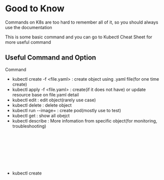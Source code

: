 # Good to Know
Commands on K8s are too hard to remember all of it, so you should always use the documentation

This is some basic command and you can go to Kubectl Cheat Sheet for more useful command

## Useful Command and Option
Command
- kubectl create -f <file.yaml> : create object using .yaml file(for one time create)
- kubectl apply -f <file.yaml> : create(if it does not have) or update resource base on file.yaml detail
- kubectl edit <object> <object-name> : edit object(rarely use case)
- kubectl delete <object> <object-name> : delete object
- kubectl run <object-name> --image=<image-name> : create pod(mostly use to test)
- kubectl get <object> <object-name> : show all obejct
- kubectl describe <object> <object-name> : More infomation from specific object(for monitoring, troubleshooting)
- kubectl create <object> <object-name> --image=<image-name> --dry-run=client -o yaml > <file-name>.yaml : to create default .yaml file(for exam)

Option
- -n <namespace> : metion specific namespace
- --all-namespaces : all namespaces(mostly use on get, describe)
- -o <wide, yaml, anyformat> : get more detail or specific format(mostly use on get)
- --watch : watching change

## Config
config file contain cluster information, so that why kubectl know the cluster detail
- .kube/config : cluster detail
  - in context will told you cluster: <cluster-name> should use by this user: <user-name>
- kubectl config view : show the context

## Namespace(ns)
Namespace use to manage when you have more projects, more users and it is not good to do anything inside default namespace
- kubectl get all <namespace> : show all objects on that namespace
  - --all-namespaces : show all objects on all namespaces
- kubectl delete ns <namespace> : delete EVERYTHING in namespace

## Pod
A Pod is the smallest unit in Kubernetes that runs one(mostly one container) or more containers inside it
- kubectl logs <pod-name>: Output of container that execute command
- kubectl exec --stdin --tty <pod-name> -- /bin/<sh-bash> : login inside pod

## Service(svc)
It similar to LoadBalancer. Pod need to destory and recreate everytime we update so it will not have a static ip that why it need a service that have a static ip infront of them to communicate.

There are 3 service
- NodePort : Use for export pod to outside network(not production usecase)
- ClusterIP : For internal communication
- LoadBalancer : Use for export pod to outside network(production usecase)

## Replica set(rs)
Replica will try to create pod to match the number that you metion. It can recrate pod for you if it fail or even if it is in another node
- kubectl scale --replicas=<num> <replicaset-name> : change the scaling number(not production usecase)

## Deployment(deploy)
It is simialr to Replica Set but it will mostly use on deploy because it can manage all pod and rs
- kubectl rollout status deployment/<deployment-name> : show current deployment status
- kubectl rollout history deployment/<deployment-name> : show all version and history
- kubectl rollout undo deployment/<deployment-name> : rollback to previous verison
  - --to-revision=<num> : rollback to the version

## Volume
In DevOps, we usually don't manage Kubernetes volumes directly, but we should define them in manifests

## Persistent Volumes Claims(pvc)
It is the volumes that we create before mount it and it will not got deleted even if the pods got delete

## ConfigMaps(cm)
Config Maps is collection of variables and you can inject variable into pod

## Secrets
Similar to ConfigMaps, but it stores the data in an encoded(base64) format(so do not use this type in real-time)

## Ingress
Ingress exposes HTTP and HTTPS routes from outside the cluster to services within the cluster 

It acts like an Elastic Load Balancer with routing rules that determine how to direct traffic to the appropriate services

Ingress Controller must be installed in the cluster before using it
- Install Controller -> Apply Deployment -> Apply Sevice -> Create DNS Cname Record -> Apply Ingress

## DaemonSet(ds)
DaemonSet is mostly for collecting logs and monitoring nodes

## Tains & Toleration
Taints and tolerations work together to control which pods can be scheduled on specific nodes
- kubectl taint nodes <node> <key>=<value>:<effect> : taint to a node

## Limit
Maximum CPU and memory a pod can use to reduce noisy neighbor issues

## Jobs
Jobs is similar to pods but it run for a specific period of time

## Lens
Monitoring Dashboard for k8s cluster